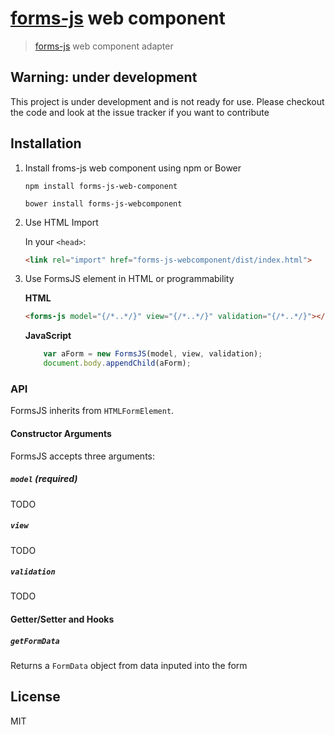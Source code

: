# [forms-js](https://github.com/forms-js/forms-js) web component

> [forms-js](https://github.com/forms-js/forms-js) web component adapter 

## Warning: under development

This project is under development and is not ready for use. Please checkout the code and look at the issue tracker if you want to contribute

## Installation

1. Install froms-js web component using npm or Bower

    ```shell
    npm install forms-js-web-component
    ```

    ```shell
    bower install forms-js-webcomponent
    ```

2. Use HTML Import 
    
    In your `<head>`:

    ```html
    <link rel="import" href="forms-js-webcomponent/dist/index.html">
    ```
3. Use FormsJS element in HTML or programmability 
    
    **HTML**
    ```html
    <forms-js model="{/*..*/}" view="{/*..*/}" validation="{/*..*/}"></forms-js>
    ```

    **JavaScript**
    ```js
        var aForm = new FormsJS(model, view, validation);
        document.body.appendChild(aForm);
    ```

### API

FormsJS inherits from `HTMLFormElement`. 

#### Constructor Arguments
FormsJS accepts three arguments:

##### `model` (required)

TODO

##### `view`

TODO

##### `validation`

TODO

#### Getter/Setter and Hooks

##### `getFormData`
Returns a `FormData` object from data inputed into the form


## License
MIT

